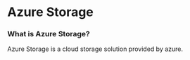 # Azure Storage

### What is Azure Storage?

Azure Storage is a cloud storage solution provided by azure.

